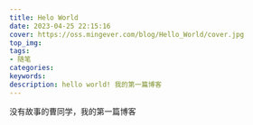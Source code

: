 ```yaml
---
title: Helo World
date: 2023-04-25 22:15:16
cover: https://oss.mingever.com/blog/Hello_World/cover.jpg
top_img:
tags:
- 随笔
categories:
keywords:
description: hello world! 我的第一篇博客
---
```


没有故事的曹同学，我的第一篇博客
